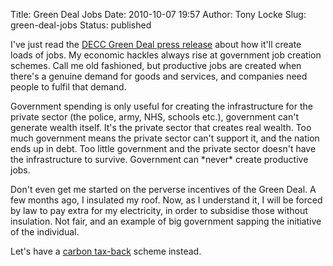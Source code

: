 Title: Green Deal Jobs
Date: 2010-10-07 19:57
Author: Tony Locke
Slug: green-deal-jobs
Status: published

I've just read the [DECC Green Deal press release](http://decc.gov.uk/en/content/cms/news/pn10_104/pn10_104.aspx) about how it'll create loads of jobs. My economic hackles always rise at government job creation schemes. Call me old fashioned, but productive jobs are created when there's a genuine demand for goods and services, and companies need people to fulfil that demand.

Government spending is only useful for creating the infrastructure for the private sector (the police, army, NHS, schools etc.), government can't generate wealth itself. It's the private sector that creates real wealth. Too much government means the private sector can't support it, and the nation ends up in debt. Too little government and the private sector doesn't have the infrastructure to survive. Government can \*never\* create productive jobs.

Don't even get me started on the perverse incentives of the Green Deal. A few months ago, I insulated my roof. Now, as I understand it, I will be forced by law to pay extra for my electricity, in order to subsidise those without insulation. Not fair, and an example of big government sapping the initiative of the individual.

Let's have a [carbon tax-back](http://www.polifesto.com/policies/12/) scheme instead.
